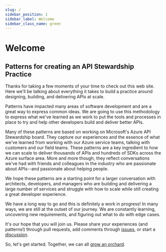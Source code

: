 ```yaml
---
slug: /
sidebar_position: 1
sidebar_label: Welcome
sidebar_class_name: green
---
```

# Welcome

## Patterns for creating an API Stewardship Practice

Thanks for taking a few moments of your time to check out this web site. Here we'll be talking about everything it takes to build a practice around designing, building, and delivering APIs at scale.

Patterns have impacted many areas of software development and are a great way to express common ideas. We are going to use this methodology to express what we've learned as we work to put the tools and processes in place to try and help other developers build and deliver better APIs.

Many of these patterns are based on working on Microsoft's Azure API Stewardship board. They capture our experiences and the essence of what we've learned from working with our Azure service teams, talking with customers and our field teams. These patterns are a key ingredient to how we can scale to deliver thousands of APIs and hundreds of SDKs across the Azure surface area. More and more though, they reflect conversations we've had with friends and colleagues in the industry who are passionate about APIs--and passionate about helping people.

We hope these patterns are a starting point for a larger conversation with architects, developers, and managers who are building and delivering a large number of services and struggle with how to scale while still creating a great developer experience.

We have a long way to go and this is definitely a work in progress! In many ways, we are still at the outset of our journey. We are constantly learning, uncovering new requirements, and figuring out what to do with edge cases.

It's our hope that you will join us. Please share your experiences (and patterns!) through pull requests, add comments through [issues](https://github.com/APIPatterns/APIPracticePatterns/issues), or start a [discussion](https://github.com/APIPatterns/APIPracticePatterns/discussions).

So, let's get started. Together, we can all [grow an orchard](./grow-an-orchard.md).
